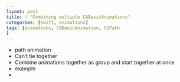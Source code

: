 ```yaml
---
layout: post
title: ! "Combining multiple CABasicAnimations"
categories: [swift, animations]
tags: [animations, CABasicAnimation, CGPath
]
---
```




* path animation
* Can’t tie together
* Combine animations together as group and start together at once
* example
* 
